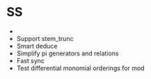 # SS
* 
* Support stem_trunc
* Smart deduce
* Simplify pi generators and relations
* Fast sync
* Test differential monomial orderings for mod

